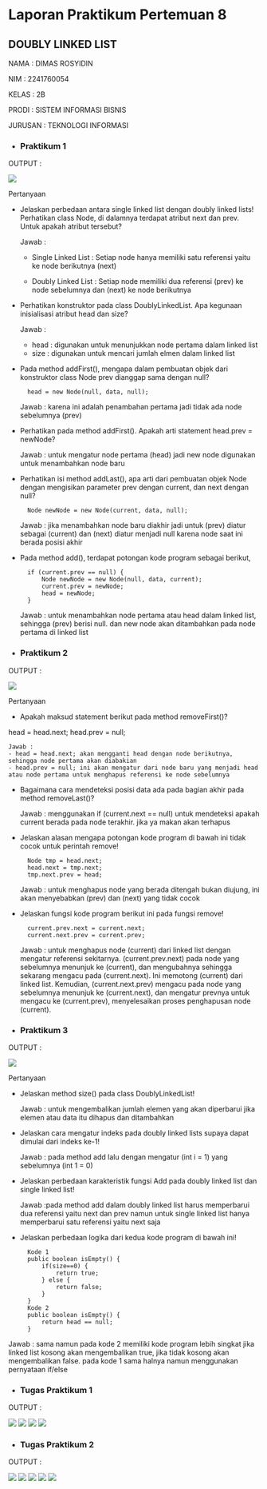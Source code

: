 # Laporan Praktikum Pertemuan 8
## DOUBLY LINKED LIST
 
NAMA  : DIMAS ROSYIDIN

NIM   : 2241760054  

KELAS : 2B

PRODI : SISTEM INFORMASI BISNIS

JURUSAN : TEKNOLOGI INFORMASI


* ### Praktikum 1

OUTPUT :


<img src = "praktikum1.png">

Pertanyaan
- Jelaskan perbedaan antara single linked list dengan doubly linked lists!
Perhatikan class Node, di dalamnya terdapat atribut next dan prev. Untuk apakah atribut
tersebut?

    Jawab : 
    - Single Linked List : Setiap node hanya memiliki satu referensi yaitu ke node berikutnya (next)

    - Doubly Linked List : Setiap node memiliki dua referensi (prev) ke node sebelumnya dan (next) ke node berikutnya

- Perhatikan konstruktor pada class DoublyLinkedList. Apa kegunaan inisialisasi atribut head dan size?

    Jawab : 
    - head : digunakan untuk menunjukkan node pertama dalam linked list
    - size : digunakan untuk mencari jumlah elmen dalam linked list

- Pada method addFirst(), mengapa dalam pembuatan objek dari konstruktor class Node prev dianggap sama dengan null?

        head = new Node(null, data, null);


    Jawab : karena ini adalah penambahan pertama jadi tidak ada node sebelumnya (prev)

- Perhatikan pada method addFirst(). Apakah arti statement head.prev = newNode?

    Jawab : untuk mengatur node pertama (head) jadi new node digunakan untuk menambahkan node baru

- Perhatikan isi method addLast(), apa arti dari pembuatan objek Node dengan mengisikan parameter prev dengan current, dan next dengan null?

        Node newNode = new Node(current, data, null);

    Jawab : jika menambahkan node baru diakhir jadi untuk (prev) diatur sebagai (current) dan (next) diatur menjadi null karena node saat ini berada posisi akhir

- Pada method add(), terdapat potongan kode program sebagai berikut,

        if (current.prev == null) {
            Node newNode = new Node(null, data, current);
            current.prev = newNode;
            head = newNode;
        }     
    
    Jawab : untuk menambahkan node pertama atau head dalam linked list, sehingga (prev) berisi null. dan new node akan ditambahkan pada node pertama di linked list


* ### Praktikum 2

OUTPUT :



<img src = "praktikum2.png">

Pertanyaan

- Apakah maksud statement berikut pada method removeFirst()?

head = head.next;
head.prev = null;

    Jawab :
    - head = head.next; akan mengganti head dengan node berikutnya, sehingga node pertama akan diabakian
    - head.prev = null; ini akan mengatur dari node baru yang menjadi head atau node pertama untuk menghapus referensi ke node sebelumnya

- Bagaimana cara mendeteksi posisi data ada pada bagian akhir pada method removeLast()?

    Jawab : menggunakan if (current.next == null) untuk mendeteksi apakah current berada pada node terakhir. jika ya makan akan terhapus

- Jelaskan alasan mengapa potongan kode program di bawah ini tidak cocok untuk perintah remove!

        Node tmp = head.next;
        head.next = tmp.next;
        tmp.next.prev = head;

    Jawab : untuk menghapus node yang berada ditengah bukan diujung, ini akan menyebabkan (prev) dan (next) yang tidak cocok

- Jelaskan fungsi kode program berikut ini pada fungsi remove!

        current.prev.next = current.next;
        current.next.prev = current.prev;

    Jawab : untuk menghapus node (current) dari linked list dengan mengatur referensi sekitarnya. (current.prev.next) pada node yang sebelumnya menunjuk ke (current), dan mengubahnya sehingga sekarang mengacu pada (current.next). Ini memotong (current) dari linked list. Kemudian, (current.next.prev) mengacu pada node yang sebelumnya menunjuk ke (current.next), dan mengatur prevnya untuk mengacu ke (current.prev), menyelesaikan proses penghapusan node (current).



* ### Praktikum 3

OUTPUT :



<img src = "praktikum3.png">

Pertanyaan

- Jelaskan method size() pada class DoublyLinkedList!

    Jawab : untuk mengembalikan jumlah elemen yang akan diperbarui jika elemen atau data itu dihapus dan ditambahkan 

- Jelaskan cara mengatur indeks pada doubly linked lists supaya dapat dimulai dari indeks ke-1!

    Jawab : pada method add lalu dengan mengatur (int i = 1) yang sebelumnya (int 1 = 0)

- Jelaskan perbedaan karakteristik fungsi Add pada doubly linked list dan single linked list!

    Jawab :pada method add dalam doubly linked list harus memperbarui dua referensi yaitu next dan prev namun untuk single linked list hanya memperbarui satu referensi yaitu next saja

- Jelaskan perbedaan logika dari kedua kode program di bawah ini!

        Kode 1
        public boolean isEmpty() {
            if(size==0) {
                return true;
            } else {
                return false;
            }
        }
        Kode 2
        public boolean isEmpty() {
            return head == null;
        }

Jawab : sama namun pada kode 2 memiliki kode program lebih singkat jika linked list kosong akan mengembalikan true, jika tidak kosong akan mengembalikan false. pada kode 1 sama halnya namun menggunakan pernyataan if/else


* ### Tugas Praktikum 1

OUTPUT :



<img src = "tugas1.1.png">

<img src = "tugas1.2.png">

<img src = "tugas1,3.png">

<img src = "tugas1.4.png">



* ### Tugas Praktikum 2

OUTPUT :

<img src = "tugas2.1.png">

<img src = "tugas2.2.png">

<img src = "tugas2.3.png">

<img src = "tugas2.4.png">

<img src = "tugas2.5.png">
